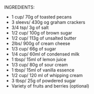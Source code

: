 INGREDIENTS:
- 1 cup/ 70g of toasted pecans
- 3 sleevs/ 430g og graham crackers
- 3/4 tsp/ 3g of salt
- 1/2 cup/ 100g of brown sugar
- 1/2 cup/ 113g of unsalted butter
- 2lbs/ 900g of cream cheese
- 1/3 cup/ 66g of sugar
- 1/4 cup/ 60ml of condensed milk
- 1 tbsp/ 15ml of lemon juice
- 1/3 cup/ 80g of sour cream
- 1 tbsp/ 15ml of vanilla essence
- 1/2 cup/ 120 ml of whipping cream
- 3 tbsp/ 25g of powdered sugar
- Variety of fruits and berries (optional)